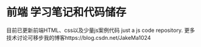 # 前端 学习笔记和代码储存
目前已更新前端HTML、css以及少量js案例代码
just a js code repository.
更多技术讨论可移步我的博客https://blog.csdn.net/JakeMa1024
